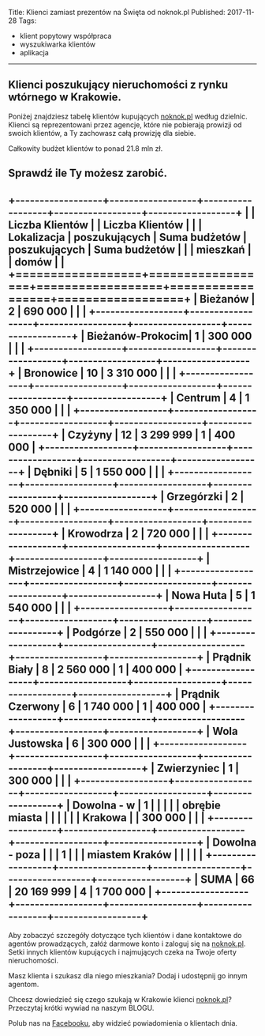 Title: Klienci zamiast prezentów na Święta od noknok.pl
Published: 2017-11-28
Tags:
- klient popytowy współpraca
- wyszukiwarka klientów
- aplikacja
---

Klienci poszukujący nieruchomości z rynku wtórnego w Krakowie.
--------------------------------------------------------------
   
Poniżej znajdziesz tabelę klientów kupujących [noknok.pl](https://noknok.pl/Home/?pk_campaign=blast&pk_kwd=20171127) według dzielnic.
Klienci są reprezentowani przez agencje, które nie pobierają prowizji od swoich klientów,  a Ty zachowasz całą prowizję dla siebie.

Całkowity budżet klientów to ponad 21.8 mln zł.

**Sprawdź ile Ty możesz zarobić.**
----------
<style TYPE="text/css">
.table, .table th, .table td{border:1px solid black}
.table td:first-child,  th{background-color:#F3F1E4;}
.table tr:last-child{font-weight:bold;}
</style>
+------------------+------------------+------------------+------------------+------------------+
|                  | Liczba Klientów  |                  | Liczba Klientów  |                  |
| Lokalizacja      | poszukujących    | Suma budżetów    | poszukujących    | Suma budżetów    |
|                  | mieszkań         |                  | domów            |                  |
+==================+==================+==================+==================+==================+
| Bieżanów         | 2                | 690 000          |                  |                  |
+------------------+------------------+------------------+------------------+------------------+
| Bieżanów-Prokocim| 1                | 300 000          |                  |                  |
+------------------+------------------+------------------+------------------+------------------+
| Bronowice        | 10               | 3 310 000        |                  |                  |
+------------------+------------------+------------------+------------------+------------------+
| Centrum          | 4                | 1 350 000        |                  |                  |
+------------------+------------------+------------------+------------------+------------------+
| Czyżyny          | 12               | 3 299 999        | 1                | 400 000          |
+------------------+------------------+------------------+------------------+------------------+
| Dębniki          | 5                | 1 550 000        |                  |                  |
+------------------+------------------+------------------+------------------+------------------+
| Grzegórzki       | 2                | 520 000          |                  |                  |
+------------------+------------------+------------------+------------------+------------------+
| Krowodrza        | 2                | 720 000          |                  |                  |
+------------------+------------------+------------------+------------------+------------------+
| Mistrzejowice    | 4                | 1 140 000        |                  |                  |
+------------------+------------------+------------------+------------------+------------------+
| Nowa Huta        | 5                | 1 540 000        |                  |                  |
+------------------+------------------+------------------+------------------+------------------+
| Podgórze         | 2                | 550 000          |                  |                  |
+------------------+------------------+------------------+------------------+------------------+
| Prądnik Biały    | 8                | 2 560 000        | 1                | 400 000          |
+------------------+------------------+------------------+------------------+------------------+
| Prądnik Czerwony | 6                | 1 740 000        | 1                | 400 000          |
+------------------+------------------+------------------+------------------+------------------+
| Wola Justowska   | 6                | 300 000          |                  |                  |
+------------------+------------------+------------------+------------------+------------------+
| Zwierzyniec      | 1                | 300 000          |                  |                  |
+------------------+------------------+------------------+------------------+------------------+
| Dowolna - w      | 1                |                  |                  |                  |
| obrębie miasta   |                  |                  |                  |                  |
| Krakowa          |                  | 300 000          |                  |                  |
+------------------+------------------+------------------+------------------+------------------+
| Dowolna - poza   |                  |                  | 1                |                  |
| miastem Kraków   |                  |                  |                  |                  |
+------------------+------------------+------------------+------------------+------------------+
| SUMA             | 66               | 20 169 999       | 4                | 1 700 000        |
+------------------+------------------+------------------+------------------+------------------+
----------


Aby zobaczyć szczegóły dotyczące tych klientów i dane kontaktowe do agentów prowadzących, załóż darmowe konto i zaloguj się na [noknok.pl](https://noknok.pl/Home/?pk_campaign=blast&pk_kwd=20171127).
Setki innych klientów kupujących i najmujących czeka na Twoje oferty nieruchomości. 

Masz klienta i szukasz dla niego mieszkania? Dodaj i udostępnij go innym agentom. 

Chcesz dowiedzieć się czego szukają w Krakowie klienci [noknok.pl](https://noknok.pl/Home/?pk_campaign=blast&pk_kwd=20171127)? 
Przeczytaj krótki wywiad na naszym BLOGU.

Polub nas na [Facebooku](https://www.facebook.com/noknok.pl.mls/), aby widzieć powiadomienia o klientach dnia.
